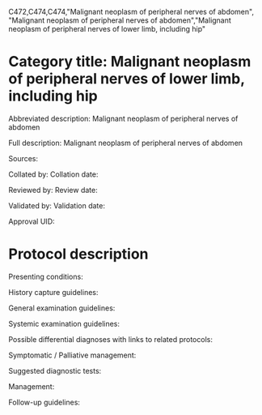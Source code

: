 C472,C474,C474,"Malignant neoplasm of peripheral nerves of abdomen", "Malignant neoplasm of peripheral nerves of abdomen","Malignant neoplasm of peripheral nerves of lower limb, including hip"
# Category title: Malignant neoplasm of peripheral nerves of lower limb, including hip

Abbreviated description: Malignant neoplasm of peripheral nerves of abdomen

Full description: Malignant neoplasm of peripheral nerves of abdomen

Sources:

Collated by:
Collation date:

Reviewed by:
Review date:

Validated by:
Validation date:

Approval UID:

# Protocol description

Presenting conditions:

History capture guidelines:

General examination guidelines:

Systemic examination guidelines:

Possible differential diagnoses with links to related protocols:

Symptomatic / Palliative management:

Suggested diagnostic tests:

Management:

Follow-up guidelines:
